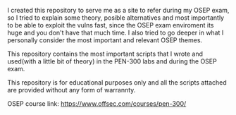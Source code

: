 I created this repository to serve me as a site to refer during my OSEP exam, so I tried to explain some theory, posible alternatives and most importantly to be able to exploit the vulns fast, since the OSEP exam enviroment its huge and you don't have that much time. I also tried to go deeper in what I personally consider the most important and relevant OSEP themes.

This repository contains the most important scripts that I wrote and used(with a little bit of theory) in the PEN-300 labs and during the OSEP exam.

This repository is for educational purposes only and all the scripts attached are provided without any form of warrannty.

OSEP course link: https://www.offsec.com/courses/pen-300/
